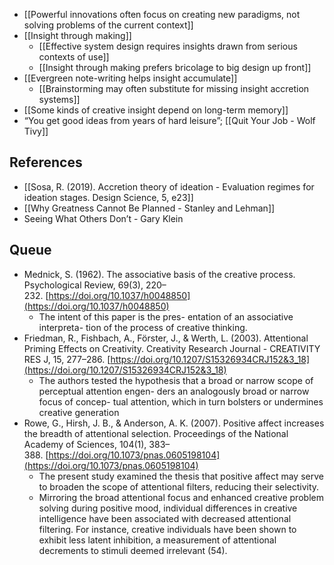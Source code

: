 - [[Powerful innovations often focus on creating new paradigms, not solving problems of the current context]]
- [[Insight through making]]
    - [[Effective system design requires insights drawn from serious contexts of use]]
    - [[Insight through making prefers bricolage to big design up front]]
- [[Evergreen note-writing helps insight accumulate]]
    - [[Brainstorming may often substitute for missing insight accretion systems]]
- [[Some kinds of creative insight depend on long-term memory]]
- “You get good ideas from years of hard leisure”; [[Quit Your Job - Wolf Tivy]]

## References

- [[Sosa, R. (2019). Accretion theory of ideation - Evaluation regimes for ideation stages. Design Science, 5, e23]]
- [[Why Greatness Cannot Be Planned - Stanley and Lehman]]
- Seeing What Others Don’t - Gary Klein

## Queue

- Mednick, S. (1962). The associative basis of the creative process. Psychological Review, 69(3), 220–232. [https://doi.org/10.1037/h0048850](https://doi.org/10.1037/h0048850)
    - The intent of this paper is the pres- entation of an associative interpreta- tion of the process of creative thinking.
- Friedman, R., Fishbach, A., Förster, J., & Werth, L. (2003). Attentional Priming Effects on Creativity. Creativity Research Journal - CREATIVITY RES J, 15, 277–286. [https://doi.org/10.1207/S15326934CRJ152&3_18](https://doi.org/10.1207/S15326934CRJ152&3_18)
    - The authors tested the hypothesis that a broad or narrow scope of perceptual attention engen- ders an analogously broad or narrow focus of concep- tual attention, which in turn bolsters or undermines creative generation
- Rowe, G., Hirsh, J. B., & Anderson, A. K. (2007). Positive affect increases the breadth of attentional selection. Proceedings of the National Academy of Sciences, 104(1), 383–388. [https://doi.org/10.1073/pnas.0605198104](https://doi.org/10.1073/pnas.0605198104)
    - The present study examined the thesis that positive affect may serve to broaden the scope of attentional filters, reducing their selectivity.
    - Mirroring the broad attentional focus and enhanced creative problem solving during positive mood, individual differences in creative intelligence have been associated with decreased attentional filtering. For instance, creative individuals have been shown to exhibit less latent inhibition, a measurement of attentional decrements to stimuli deemed irrelevant (54).